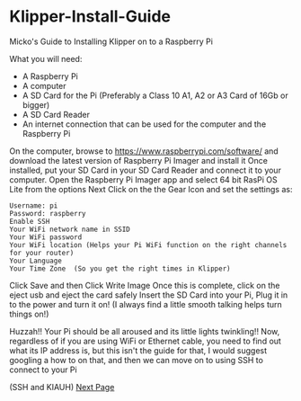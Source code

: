 # Klipper-Install-Guide
Micko's Guide to Installing Klipper on to a Raspberry Pi

What you will need:
  - A Raspberry Pi
  - A computer
  - A SD Card for the Pi (Preferably a Class 10 A1, A2 or A3 Card of 16Gb or bigger)
  - A SD Card Reader
  - An internet connection that can be used for the computer and the Raspberry Pi
  
 On the computer, browse to https://www.raspberrypi.com/software/ and download the latest version of Raspberry Pi Imager and install it
 Once installed, put your SD Card in your SD Card Reader and connect it to your computer.
 Open the Raspberry Pi Imager app and select 64 bit RasPi OS Lite from the options
 Next Click on the the Gear Icon and set the settings as:
 
    Username: pi
    Password: raspberry
    Enable SSH
    Your WiFi network name in SSID
    Your WiFi password
    Your WiFi location (Helps your Pi WiFi function on the right channels for your router)
    Your Language
    Your Time Zone  (So you get the right times in Klipper)
 
 Click Save and then Click Write Image
 Once this is complete, click on the eject usb and eject the card safely
 Insert the SD Card into your Pi, Plug it in to the power and turn it on! (I always find a little smooth talking helps turn things on!)
 
 Huzzah!! Your Pi should be all aroused and its little lights twinkling!!
 Now, regardless of if you are using WiFi or Ethernet cable, you need to find out what its IP address is, but this isn't the guide for that, I would suggest googling a how to on that, and then we can move on to using SSH to connect to your Pi

(SSH and KIAUH) [Next Page](https://github.com/MugenMicko/Klipper-Install-Guide/blob/main/SSHAndKIAUH.md)
